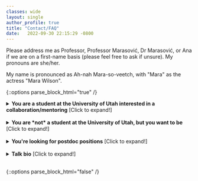```yaml
---
classes: wide
layout: single
author_profile: true
title: "Contact/FAQ" 
date:   2022-09-30 22:15:29 -0800
---
```


Please address me as Professor, Professor Marasović, Dr Marasović, or Ana if we are on a first-name basis (please feel free to ask if unsure). My pronouns are she/her. 

My name is pronounced as Ah-nah Mara-so-veetch, with "Mara" as the actress "Mara Wilson".

{::options parse_block_html="true" /}

<details><summary markdown="span"><b>You are a student at the University of Utah interested in a collaboration/mentoring</b> [Click to expand!]</summary>

Please send me an email first with the following information: 

1. What's your educational status? [undergrad, masters, PhD, other + which semester/year] **Note that I’m not taking MS students in the first semester of their masters.**
2. Which research questions or problems interests you,  
3. What do you hope to get out of this collaboration,  
4. Mention are you proficient in python,  
5. Mention are you familiar with pytorch [and if yes, links to your github repos are appreciated], 
6. If you TA'ed, for which courses/professor, and if you didn't please make a note of that, 
7. If you worked with a SoC faculty, please mention them, and if you didn't please make a note of that,  
8. Which courses from the following list have already completed and **with which grade**: 

    * CS 5966/6966 – Local Explanations for Deep Learning Models                       
    * CS 6350 – Machine Learning                        
    * CS 6353 – Deep Learning                       
    * CS 6340 – Natural Language Processing
    * CS 6390 – Information Extraction from Text
    * CS 6355 – Structured Prediction                       
    * CS 6540 – Human-Computer Interaction                       
    * CS 6320 – Computer Vision                       
    * CS 6140 – Data Mining 

    Please let me know if you are you taking some of them at the moment. Feel free to also note other courses that you find relevant, including courses taught outside the College of Engineering (e.g., in math, linguistics, philosophy, psychology).

<details>
<summary markdown="span" style="color:orange"><b>You are a BS/MS student. Am I going to pay you?</b> [Click to expand!]</summary>              

The first semester working together would be an unpaid/independent study. If things are going well and there is continued mutual interest in working together, I’m open to helping you with the [UROP proposal](https://our.utah.edu/research-scholarship-opportunities/urop/) if you’re a BS student or taking you as an RA if you’re a MS student. **This is not guaranteed!** Only after working together we can have a conversation about it, especially for RA-ships that are subject to my current funding abilities.  

</details> 
<br/>



</details>                           
<br/>


<details>
<summary markdown="span"><b>You are *not* a student at the University of Utah, but you want to be</b> [Click to expand!]</summary>              


If you're interested in doing a PhD in the School of Computing, *please apply*. We will carefully consider every application. More information about the application process can be found [here](https://www.cs.utah.edu/graduate/admissions/).

While I'm honored to be considered as anyone's advisor, as most professors I don't have bandwidth to answer every email that inform me about achivements and interest to work with me. In _very rare cases_, when an email is specific and demonstrates that the writer genuinely engaged with my work, I might respond. If I haven't responded to you, not only that sending more emails won't help, it actually overwhelms me, and I'd really appreciate if you don't do that. 

<details>
<summary markdown="span" style="color:orange"><b>Note on the Statement of Purpose</b> [Click to expand!]</summary>              


Through the years I noticed that many students believe they should focus on maximizing the number of publications to improve their PhD application. While demonstrating _research_ experience and skills is indeed _very_ important, this comes in different flavors. Publishing is one. Others include good scientific writing, developed research taste, knowledge of currently most prominent approaches in the area of interest and the gaps that need to be filled in to make short- and long-term progress, ideas of how to address these gaps, etc. Just as publishing, these are acquired skills that we do _not_ expect that you already _fully mastered_ when applying for PhD. That's what a PhD is for. 🙂 Your statement is your chance to demonstrate to a potential advisor, who doesn't know you yet, that you are capable and excited to further develop these skills. I hope you can infer now how even research projects and activities that did not result in a publication can be useful in your statement. I linked some resources for how to improve these skills [here](https://www.anamarasovic.com/mentoring/), and you can find examples of great statements [here](https://cs-sop.org/). 

</details> 
<br/>
</details>                  
<br/>


<details>
<summary markdown="span"><b>You're looking for postdoc positions</b> [Click to expand!]</summary>              


I'm not hiring postdocs yet. 


</details> 
<br/>

<details><summary markdown="span"><b>Talk bio</b> [Click to expand!]</summary>
Ana Marasović is an Assistant Professor in the School of Computing at the University of Utah. Her primary research interests are at the confluence of NLP, explainable AI, and multimodality. She aims to rigorously validate AI technologies and make human interaction with AI more intuitive. She was a Young Investigator at the Allen Institute for AI from 2019–2022. During that time, she also had a courtesy appointment in the Paul G. Allen School of Computer Science & Engineering at the University of Washington. She obtained her PhD in 2019 from Heidelberg University.  
</details>
<br/>

{::options parse_block_html="false" /}              
